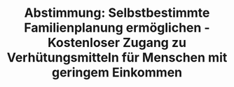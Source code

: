 ---
abstimmung:
  abstimmung: 6
  bundestagssitzung: 83
  datum: 21. Februar 2019
  legislaturperiode: 19
categories:
- Todo
data:
- title: Abstimmungsergebnis 20190221_6-data.pdf
  url: /res/2021-btw/abstimmungsergebnisse/20190221_6-data.pdf
- title: Abstimmungsergebnis 20190221_6_xls-data.xls
  url: /res/2021-btw/abstimmungsergebnisse/20190221_6_xls-data.xls
- title: Abstimmungsergebnis 20190221_6_xls-datacsv
  url: /res/2021-btw/abstimmungsergebnisse/csv/20190221_6_xls-datacsv
ergebnis:
  AfD:
    enthaltung: 0
    gesamt: 91
    ja: 76
    nein: 0
    nichtabgegeben: 15
    ungueltig: 0
  Bündnis 90/Die Grünen:
    enthaltung: 0
    gesamt: 67
    ja: 0
    nein: 65
    nichtabgegeben: 2
    ungueltig: 0
  Die Linke:
    enthaltung: 62
    gesamt: 69
    ja: 0
    nein: 0
    nichtabgegeben: 7
    ungueltig: 0
  FDP:
    enthaltung: 1
    gesamt: 80
    ja: 72
    nein: 0
    nichtabgegeben: 7
    ungueltig: 0
  cdu/csu:
    enthaltung: 0
    gesamt: 246
    ja: 232
    nein: 0
    nichtabgegeben: 14
    ungueltig: 0
  file: 20190221_6_xls-data.xls
  fraktionslos:
    enthaltung: 1
    gesamt: 4
    ja: 0
    nein: 0
    nichtabgegeben: 3
    ungueltig: 0
  spd:
    enthaltung: 0
    gesamt: 152
    ja: 143
    nein: 0
    nichtabgegeben: 9
    ungueltig: 0
layout: abstimmung
links:
- title: Link zu bundestag.de
  url: https://www.bundestag.de/parlament/plenum/abstimmung/abstimmung?id=579
preview: 'Deutscher Bundestag


  83. Sitzung des Deutschen Bundestages

  am Donnerstag, 21. Februar 2019


  Endgültiges Ergebnis der Namentlichen Abstimmung Nr. 6


  Beschlussempfehlung des Ausschusses für Gesundheit ( 14. Ausschuss) zu den Antrag
  der

  Abgeordneten Maria Klein-Schmeink, Dr. Kirsten Kappert-Gonther, Kordula Schulz-Asche,

  weiterer Abgeordneter und der Fraktion BÜNDNIS 90/DIE GRÜNEN

  Selbstbestimmte Familienplanung ermöglichen - Kostenloser Zugang zu Verhütungsmitteln

  für Menschen mit geringem Einkommen

  - Drucksachen 19/2514 und 19/7858 -'
tags:
- Todo
title: 'Abstimmung: Selbstbestimmte Familienplanung ermöglichen - Kostenloser Zugang
  zu Verhütungsmitteln für Menschen mit geringem Einkommen'
---